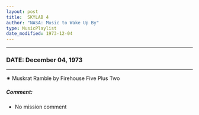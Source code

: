 ```yaml
---
layout: post
title:  SKYLAB 4
author: "NASA: Music to Wake Up By"
type: MusicPlaylist
date_modified: 1973-12-04
---
```


----
### DATE: December 04, 1973
----
✷ Muskrat Ramble by Firehouse Five Plus Two

##### Comment:
* No mission comment
